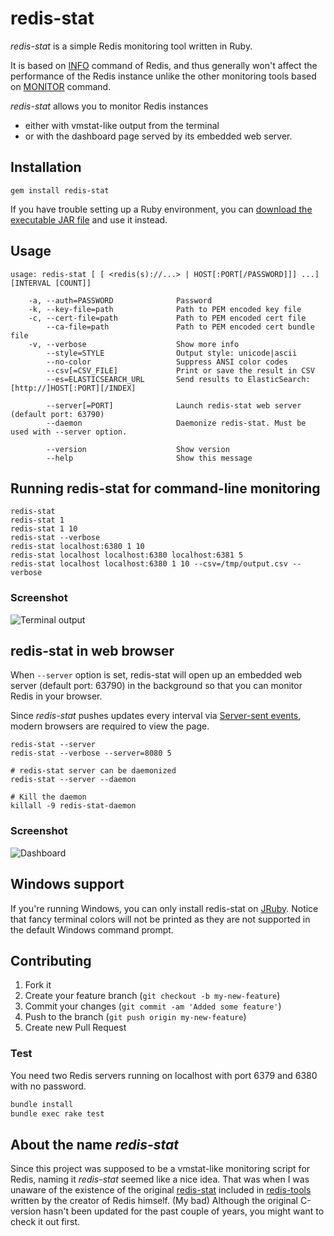 # redis-stat

_redis-stat_ is a simple Redis monitoring tool written in Ruby.

It is based on [INFO](http://redis.io/commands/info) command of Redis,
and thus generally won't affect the performance of the Redis instance
unlike the other monitoring tools based on [MONITOR](http://redis.io/commands/monitor) command.

_redis-stat_ allows you to monitor Redis instances
- either with vmstat-like output from the terminal
- or with the dashboard page served by its embedded web server.

## Installation

```
gem install redis-stat
```

If you have trouble setting up a Ruby environment, you can [download the
executable JAR file](https://github.com/junegunn/redis-stat/releases) and use
it instead.

## Usage

```
usage: redis-stat [ [ <redis(s)://...> | HOST[:PORT[/PASSWORD]]] ...] [INTERVAL [COUNT]]

    -a, --auth=PASSWORD              Password
    -k, --key-file=path              Path to PEM encoded key file
    -c, --cert-file=path             Path to PEM encoded cert file
        --ca-file=path               Path to PEM encoded cert bundle file
    -v, --verbose                    Show more info
        --style=STYLE                Output style: unicode|ascii
        --no-color                   Suppress ANSI color codes
        --csv[=CSV_FILE]             Print or save the result in CSV
        --es=ELASTICSEARCH_URL       Send results to ElasticSearch: [http://]HOST[:PORT][/INDEX]

        --server[=PORT]              Launch redis-stat web server (default port: 63790)
        --daemon                     Daemonize redis-stat. Must be used with --server option.

        --version                    Show version
        --help                       Show this message
```

## Running redis-stat for command-line monitoring

```
redis-stat
redis-stat 1
redis-stat 1 10
redis-stat --verbose
redis-stat localhost:6380 1 10
redis-stat localhost localhost:6380 localhost:6381 5
redis-stat localhost localhost:6380 1 10 --csv=/tmp/output.csv --verbose
```

### Screenshot

![Terminal output](https://github.com/junegunn/redis-stat/raw/master/screenshots/redis-stat-0.3.0.png)

## redis-stat in web browser

When `--server` option is set, redis-stat will open up an embedded web server (default port: 63790)
in the background so that you can monitor Redis in your browser.

Since _redis-stat_ pushes updates every interval via [Server-sent events](http://www.w3.org/TR/eventsource/),
modern browsers are required to view the page.

```
redis-stat --server
redis-stat --verbose --server=8080 5

# redis-stat server can be daemonized
redis-stat --server --daemon

# Kill the daemon
killall -9 redis-stat-daemon
```

### Screenshot

![Dashboard](https://github.com/junegunn/redis-stat/raw/master/screenshots/redis-stat-web.png)

## Windows support

If you're running Windows, you can only install redis-stat on
[JRuby](http://jruby.org/). Notice that fancy terminal colors will not be
printed as they are not supported in the default Windows command prompt.

## Contributing

1. Fork it
2. Create your feature branch (`git checkout -b my-new-feature`)
3. Commit your changes (`git commit -am 'Added some feature'`)
4. Push to the branch (`git push origin my-new-feature`)
5. Create new Pull Request

### Test

You need two Redis servers running on localhost with port 6379 and 6380 with
no password.

```sh
bundle install
bundle exec rake test
```

## About the name _redis-stat_

Since this project was supposed to be a vmstat-like monitoring script for Redis,
naming it _redis-stat_ seemed like a nice idea. That was when I was unaware of the existence of
the original [redis-stat](https://github.com/antirez/redis-tools/blob/master/redis-stat.c)
included in [redis-tools](https://github.com/antirez/redis-tools) written by the creator of Redis himself. (My bad)
Although the original C-version hasn't been updated for the past couple of years, you might want to check it out first.

